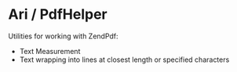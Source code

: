 Ari / PdfHelper
===============

Utilities for working with ZendPdf:

- Text Measurement
- Text wrapping into lines at closest length or specified characters
